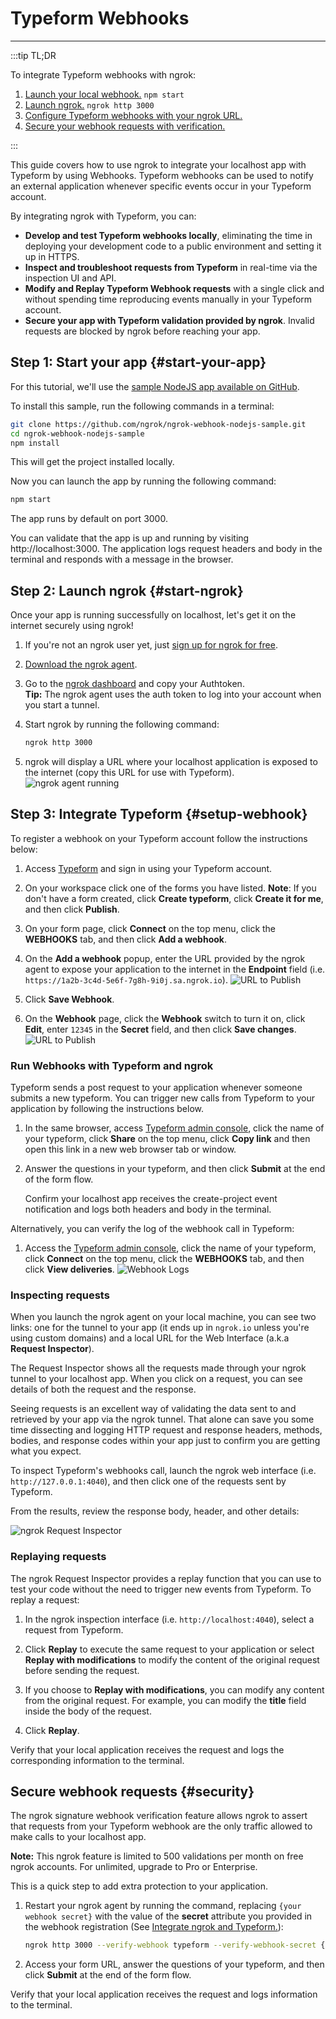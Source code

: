 # Typeform Webhooks
------------

:::tip TL;DR

To integrate Typeform webhooks with ngrok:
1. [Launch your local webhook.](#start-your-app) `npm start`
1. [Launch ngrok.](#start-ngrok) `ngrok http 3000`
1. [Configure Typeform webhooks with your ngrok URL.](#setup-webhook)
1. [Secure your webhook requests with verification.](#security)

:::


This guide covers how to use ngrok to integrate your localhost app with Typeform by using Webhooks.
Typeform webhooks can be used to notify an external application whenever specific events occur in your Typeform account. 

By integrating ngrok with Typeform, you can:

- **Develop and test Typeform webhooks locally**, eliminating the time in deploying your development code to a public environment and setting it up in HTTPS.
- **Inspect and troubleshoot requests from Typeform** in real-time via the inspection UI and API.
- **Modify and Replay Typeform Webhook requests** with a single click and without spending time reproducing events manually in your Typeform account.
- **Secure your app with Typeform validation provided by ngrok**. Invalid requests are blocked by ngrok before reaching your app.


## **Step 1**: Start your app {#start-your-app}

For this tutorial, we'll use the [sample NodeJS app available on GitHub](https://github.com/ngrok/ngrok-webhook-nodejs-sample). 

To install this sample, run the following commands in a terminal:

```bash
git clone https://github.com/ngrok/ngrok-webhook-nodejs-sample.git
cd ngrok-webhook-nodejs-sample
npm install
```

This will get the project installed locally.

Now you can launch the app by running the following command: 

```bash
npm start
```

The app runs by default on port 3000. 

You can validate that the app is up and running by visiting http://localhost:3000. The application logs request headers and body in the terminal and responds with a message in the browser.


## **Step 2**: Launch ngrok {#start-ngrok}

Once your app is running successfully on localhost, let's get it on the internet securely using ngrok! 

1. If you're not an ngrok user yet, just [sign up for ngrok for free](https://ngrok.com/signup).

1. [Download the ngrok agent](https://ngrok.com/download).

1. Go to the [ngrok dashboard](https://dashboard.ngrok.com) and copy your Authtoken. <br />
    **Tip:** The ngrok agent uses the auth token to log into your account when you start a tunnel.
    
1. Start ngrok by running the following command:
    ```bash
    ngrok http 3000
    ```

1. ngrok will display a URL where your localhost application is exposed to the internet (copy this URL for use with Typeform).
    ![ngrok agent running](/img/integrations/launch_ngrok_tunnel.png)


## **Step 3**: Integrate Typeform {#setup-webhook}

To register a webhook on your Typeform account follow the instructions below:

1. Access [Typeform](https://www.typeform.com/) and sign in using your Typeform account.

1. On your workspace click one of the forms you have listed.
    **Note**: If you don't have a form created, click **Create typeform**, click **Create it for me**, and then click **Publish**.

1. On your form page, click **Connect** on the top menu, click the **WEBHOOKS** tab, and then click **Add a webhook**.

1. On the **Add a webhook** popup, enter the URL provided by the ngrok agent to expose your application to the internet in the **Endpoint** field (i.e. `https://1a2b-3c4d-5e6f-7g8h-9i0j.sa.ngrok.io`).
    ![URL to Publish](img/ngrok_url_configuration_typeform.png)

1. Click **Save Webhook**.

1. On the **Webhook** page, click the **Webhook** switch to turn it on, click **Edit**, enter `12345` in the **Secret** field, and then click **Save changes**.
    ![URL to Publish](img/ngrok_url_configuration_typeform_2.png)


### Run Webhooks with Typeform and ngrok

Typeform sends a post request to your application whenever someone submits a new typeform.
You can trigger new calls from Typeform to your application by following the instructions below.

1. In the same browser, access [Typeform admin console](https://www.typeform.com/), click the name of your typeform, click **Share** on the top menu, click **Copy link** and then open this link in a new web browser tab or window.

1. Answer the questions in your typeform, and then click **Submit** at the end of the form flow.

    Confirm your localhost app receives the create-project event notification and logs both headers and body in the terminal.

Alternatively, you can verify the log of the webhook call in Typeform:

1. Access the [Typeform admin console](https://www.typeform.com/), click the name of your typeform, click **Connect** on the top menu, click the **WEBHOOKS** tab, and then click **View deliveries**.
    ![Webhook Logs](img/ngrok_logs_typeform.png)


### Inspecting requests

When you launch the ngrok agent on your local machine, you can see two links: one for the tunnel to your app (it ends up in `ngrok.io` unless you're using custom domains) and a local URL for the Web Interface (a.k.a **Request Inspector**).

The Request Inspector shows all the requests made through your ngrok tunnel to your localhost app. When you click on a request, you can see details of both the request and the response.

Seeing requests is an excellent way of validating the data sent to and retrieved by your app via the ngrok tunnel. That alone can save you some time dissecting and logging HTTP request and response headers, methods, bodies, and response codes within your app just to confirm you are getting what you expect.

To inspect Typeform's webhooks call, launch the ngrok web interface (i.e. `http://127.0.0.1:4040`), and then click one of the requests sent by Typeform.

From the results, review the response body, header, and other details:

![ngrok Request Inspector](img/ngrok_introspection_typeform_webhooks.png)


### Replaying requests

The ngrok Request Inspector provides a replay function that you can use to test your code without the need to trigger new events from Typeform. To replay a request:

1. In the ngrok inspection interface (i.e. `http://localhost:4040`), select a request from Typeform.

1. Click **Replay** to execute the same request to your application or select **Replay with modifications** to modify the content of the original request before sending the request.

1. If you choose to **Replay with modifications**, you can modify any content from the original request. For example, you can modify the **title** field inside the body of the request.

1. Click **Replay**.

Verify that your local application receives the request and logs the corresponding information to the terminal.


## Secure webhook requests {#security}

The ngrok signature webhook verification feature allows ngrok to assert that requests from your Typeform webhook are the only traffic allowed to make calls to your localhost app.

**Note:** This ngrok feature is limited to 500 validations per month on free ngrok accounts. For unlimited, upgrade to Pro or Enterprise.

This is a quick step to add extra protection to your application.

1. Restart your ngrok agent by running the command, replacing `{your webhook secret}` with the value of the **secret** attribute you provided in the webhook registration (See [Integrate ngrok and Typeform.](#setup-webhook)):
    ```bash
    ngrok http 3000 --verify-webhook typeform --verify-webhook-secret {your webhook secret}
    ```

1. Access your form URL, answer the questions of your typeform, and then click **Submit** at the end of the form flow. 

Verify that your local application receives the request and logs information to the terminal.
